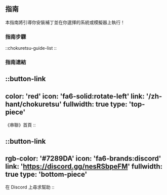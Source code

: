 ## 指南
本指南將引導你安裝補丁並在你選擇的系統或模擬器上執行！

### 指南步驟
::chokuretsu-guide-list
::

### 指南連結
::button-link
---
color: 'red'
icon: 'fa6-solid:rotate-left'
link: '/zh-hant/chokuretsu'
fullwidth: true
type: 'top-piece'
---
《串聯》首頁
::

::button-link
---
rgb-color: '#7289DA'
icon: 'fa6-brands:discord'
link: 'https://discord.gg/nesRSbpeFM'
fullwidth: true
type: 'bottom-piece'
---
在 Discord 上尋求幫助
::